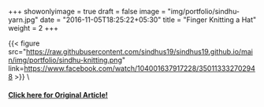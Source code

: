 +++
showonlyimage = true
draft = false
image = "img/portfolio/sindhu-yarn.jpg"
date = "2016-11-05T18:25:22+05:30"
title = "Finger Knitting a Hat"
weight = 2
+++

{{< figure src="https://raw.githubusercontent.com/sindhus19/sindhus19.github.io/main/img/portfolio/sindhu-knitting.png" link=https://www.facebook.com/watch/104001637917228/350113332702948 >}}
\

#### **[Click here for Original Article!](https://www.facebook.com/watch/104001637917228/350113332702948)**

